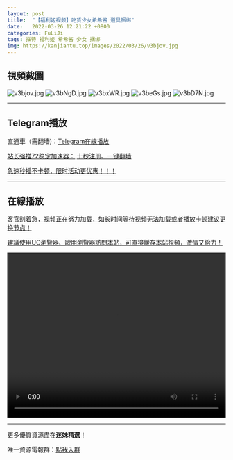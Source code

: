 ```yaml
---
layout: post
title:  "【福利姬视频】吃货少女希希酱 道具捆绑"
date:   2022-03-26 12:21:22 +0800
categories: FuLiJi
tags: 推特 福利姬 希希酱 少女 捆绑
img: https://kanjiantu.top/images/2022/03/26/v3bjov.jpg
---
```



## 視頻截圖

![v3bjov.jpg](https://kanjiantu.top/images/2022/03/26/v3bjov.jpg)
![v3bNgD.jpg](https://kanjiantu.top/images/2022/03/26/v3bNgD.jpg)
![v3bxWR.jpg](https://kanjiantu.top/images/2022/03/26/v3bxWR.jpg)
![v3beGs.jpg](https://kanjiantu.top/images/2022/03/26/v3beGs.jpg)
![v3bD7N.jpg](https://kanjiantu.top/images/2022/03/26/v3bD7N.jpg)

* * *
## Telegram播放

直通車（需翻墻)：[Telegram在線播放](https://t.me/mimeijingxuan/411)

<u>站长强推72稳定加速器：</u> [十秒注册、一键翻墙](https://www.mimei.blog/skip/vpn.html)


<u>急速秒播不卡顿，限时活动更优惠！！！</u>
* * *
## 在線播放
<u>客官别着急，视频正在努力加载，如长时间等待视频无法加载或者播放卡顿建议更换节点！</u>

<u>建議使用UC瀏覽器、歐朋瀏覽器訪問本站，可直接緩存本站視頻，激情又給力！</u>
<center><video src="https://cdn.publer.io/uploads/videos/6248023bdb279732fb55c5a2/1bf6827c10c9da7f532fa56a40860f6d.mp4" width="100%" height="380px" controls="controls"></video></center>


* * *
更多優質資源盡在**迷妹精選**！

唯一資源電報群：[點我入群](https://t.me/mimeijingxuan)


